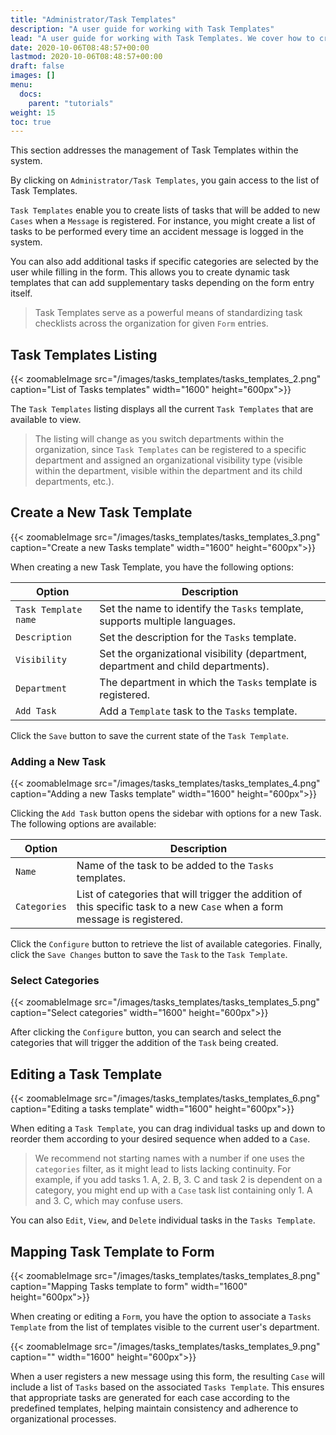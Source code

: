 ```yaml
---
title: "Administrator/Task Templates"
description: "A user guide for working with Task Templates"
lead: "A user guide for working with Task Templates. We cover how to create and modify Task Templates."
date: 2020-10-06T08:48:57+00:00
lastmod: 2020-10-06T08:48:57+00:00
draft: false
images: []
menu:
  docs:
    parent: "tutorials"
weight: 15
toc: true
---
```

This section addresses the management of Task Templates within the system.

By clicking on `Administrator/Task Templates`, you gain access to the list of Task Templates.

`Task Templates` enable you to create lists of tasks that will be added to new `Cases` when a `Message` is registered. For instance, you might create a list of tasks to be performed every time an accident message is logged in the system.

You can also add additional tasks if specific categories are selected by the user while filling in the form. This allows you to create dynamic task templates that can add supplementary tasks depending on the form entry itself.

> Task Templates serve as a powerful means of standardizing task checklists across the organization for given `Form` entries.

## Task Templates Listing

{{< zoomableImage src="/images/tasks_templates/tasks_templates_2.png" caption="List of Tasks templates" width="1600" height="600px">}}

The `Task Templates` listing displays all the current `Task Templates` that are available to view.

> The listing will change as you switch departments within the organization, since `Task Templates` can be registered to a specific department and assigned an organizational visibility type (visible within the department, visible within the department and its child departments, etc.).

## Create a New Task Template

{{< zoomableImage src="/images/tasks_templates/tasks_templates_3.png" caption="Create a new Tasks template" width="1600" height="600px">}}

When creating a new Task Template, you have the following options:

| Option | Description |
| --- | --- |
| `Task Template name` | Set the name to identify the `Tasks` template, supports multiple languages. |
| `Description` | Set the description for the `Tasks` template. |
| `Visibility` | Set the organizational visibility (department, department and child departments). |
| `Department` | The department in which the `Tasks` template is registered. |
| `Add Task` | Add a `Template` task to the `Tasks` template. |

Click the `Save` button to save the current state of the `Task Template`.

### Adding a New Task

{{< zoomableImage src="/images/tasks_templates/tasks_templates_4.png" caption="Adding a new Tasks template" width="1600" height="600px">}}

Clicking the `Add Task` button opens the sidebar with options for a new Task. The following options are available:

| Option | Description |
| --- | --- |
| `Name` | Name of the task to be added to the `Tasks` templates. |
| `Categories` | List of categories that will trigger the addition of this specific task to a new `Case` when a form message is registered. |

Click the `Configure` button to retrieve the list of available categories. Finally, click the `Save Changes` button to save the `Task` to the `Task Template`.

### Select Categories

{{< zoomableImage src="/images/tasks_templates/tasks_templates_5.png" caption="Select categories" width="1600" height="600px">}}

After clicking the `Configure` button, you can search and select the categories that will trigger the addition of the `Task` being created.

## Editing a Task Template

{{< zoomableImage src="/images/tasks_templates/tasks_templates_6.png" caption="Editing a tasks template" width="1600" height="600px">}}

When editing a `Task Template`, you can drag individual tasks up and down to reorder them according to your desired sequence when added to a `Case`.

> We recommend not starting names with a number if one uses the `categories` filter, as it might lead to lists lacking continuity. For example, if you add tasks 1. A, 2. B, 3. C and task 2 is dependent on a category, you might end up with a `Case` task list containing only 1. A and 3. C, which may confuse users.

You can also `Edit`, `View`, and `Delete` individual tasks in the `Tasks Template`.

## Mapping Task Template to Form

{{< zoomableImage src="/images/tasks_templates/tasks_templates_8.png" caption="Mapping Tasks template to form" width="1600" height="600px">}}

When creating or editing a `Form`, you have the option to associate a `Tasks Template` from the list of templates visible to the current user's department.

{{< zoomableImage src="/images/tasks_templates/tasks_templates_9.png" caption="" width="1600" height="600px">}}

When a user registers a new message using this form, the resulting `Case` will include a list of `Tasks` based on the associated `Tasks Template`. This ensures that appropriate tasks are generated for each case according to the predefined templates, helping maintain consistency and adherence to organizational processes.
